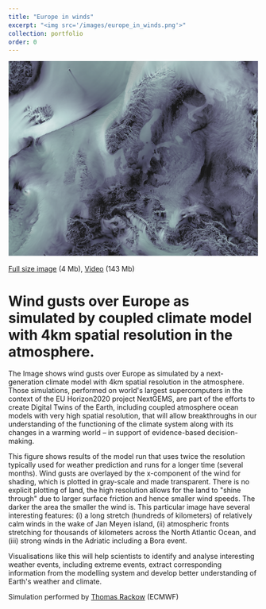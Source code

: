 ```yaml
---
title: "Europe in winds"
excerpt: "<img src='/images/europe_in_winds.png'>"
collection: portfolio
order: 0
---
```


<img src='/images/europe_in_winds.png'>


<i class="fas fa-image"></i> [Full size image](https://nextcloud.awi.de/s/bGbynPfYN4w8jmC) (4 Mb), <i class="fas fa-video"></i> [Video](https://nextcloud.awi.de/s/5TgG6JPySk5XKSL) (143 Mb)

Wind gusts over Europe as simulated by coupled climate model with 4km spatial resolution in the atmosphere.
===

The Image shows wind gusts over Europe as simulated by a next-generation climate model with 4km spatial resolution in the atmosphere. Those simulations, performed on world's largest supercomputers in the context of the EU Horizon2020 project NextGEMS, are part of the efforts to create Digital Twins of the Earth, including coupled atmosphere ocean models with very high spatial resolution, that will allow breakthroughs in our understanding of the functioning of the climate system along with its changes in a warming world – in support of evidence-based decision-making.

This figure shows results of the model run that uses twice the resolution typically used for weather prediction and runs for a longer time (several months). Wind gusts are overlayed by the x-component of the wind for shading, which is plotted in gray-scale and made transparent. There is no explicit plotting of land, the high resolution allows for the land to "shine through" due to larger surface friction and hence smaller wind speeds. The darker the area the smaller the wind is. This particular image have several interesting features: (i) a long stretch (hundreds of kilometers) of relatively calm winds in the wake of Jan Meyen island, (ii) atmospheric fronts stretching for thousands of kilometers across the North Atlantic Ocean, and (iii) strong winds in the Adriatic including a Bora event. 

Visualisations like this will help scientists to identify and analyse interesting weather events, including extreme events, extract
corresponding information from the modelling system and develop better understanding of Earth's weather and climate.

Simulation performed by [Thomas Rackow](trackow.github.io) (ECMWF)